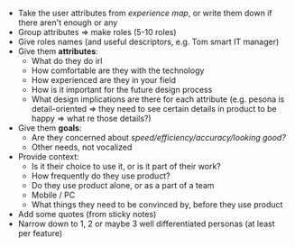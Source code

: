 * Take the user attributes from *experience map*, or write them down if there aren't enough or any
* Group attributes => make roles (5-10 roles)
* Give roles names (and useful descriptors, e.g. Tom smart IT manager) 
* Give them **attributes**: 
	* What do they do irl
	* How comfortable are they with the technology
	* How experienced are they in your field
	* How is it important for the future design process
	* What design implications are there for each attribute (e.g. pesona is detail-oriented => they need to see certain details in product to be happy => what re those details?)
* Give them **goals**:
	* Are they concerned about *speed/efficiency/accuracy/looking good?*
	* Other needs, not vocalized
* Provide context:
	* Is it their choice to use it, or is it part of their work?
	* How frequently do they use product?
	* Do they use product alone, or as a part of a team
	* Mobile / PC
	* What things they need to be convinced by, before they use product
* Add some quotes (from sticky notes)
* Narrow down to 1, 2 or maybe 3 well differentiated personas (at least per feature)
